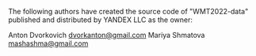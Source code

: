 The following authors have created the source code of "WMT2022-data" published and distributed by YANDEX LLC as the owner:

Anton Dvorkovich dvorkanton@gmail.com
Mariya Shmatova mashashma@gmail.com